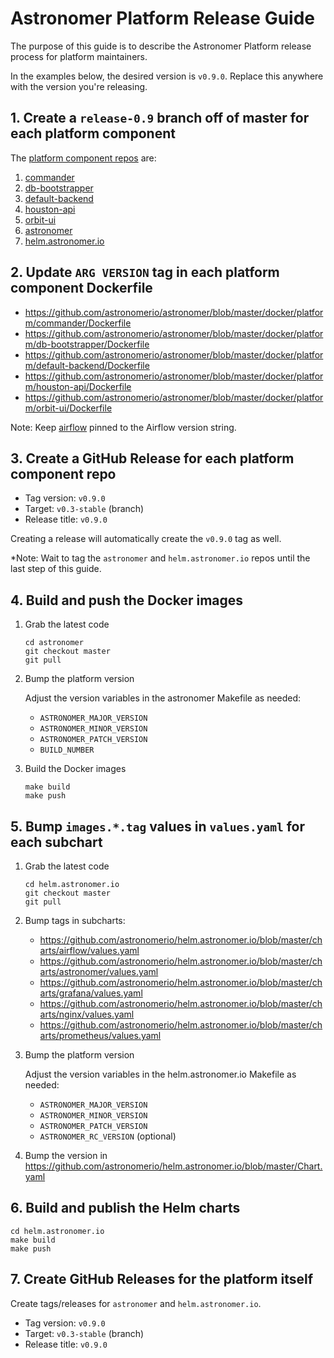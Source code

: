 # Astronomer Platform Release Guide

The purpose of this guide is to describe the Astronomer Platform release process for platform maintainers.

In the examples below, the desired version is `v0.9.0`.  Replace this anywhere with the version you're releasing.

## 1. Create a `release-0.9` branch off of master for each platform component

The [platform component repos](https://github.com/astronomerio/astronomer/tree/master/docker/platform) are:

1. [commander](https://github.com/astronomerio/commander)
1. [db-bootstrapper](https://github.com/astronomerio/db-bootstrapper)
1. [default-backend](https://github.com/astronomerio/default-backend)
1. [houston-api](https://github.com/astronomerio/houston-api)
1. [orbit-ui](https://github.com/astronomerio/orbit-ui)
1. [astronomer](https://github.com/astronomerio/astronomer)
1. [helm.astronomer.io](https://github.com/astronomerio/helm.astronomer.io)

## 2. Update `ARG VERSION` tag in each platform component Dockerfile

- https://github.com/astronomerio/astronomer/blob/master/docker/platform/commander/Dockerfile
- https://github.com/astronomerio/astronomer/blob/master/docker/platform/db-bootstrapper/Dockerfile
- https://github.com/astronomerio/astronomer/blob/master/docker/platform/default-backend/Dockerfile
- https://github.com/astronomerio/astronomer/blob/master/docker/platform/houston-api/Dockerfile
- https://github.com/astronomerio/astronomer/blob/master/docker/platform/orbit-ui/Dockerfile

Note: Keep [airflow](https://github.com/astronomerio/astronomer/blob/master/docker/platform/airflow/Dockerfile) pinned to the Airflow version string.

## 3. Create a GitHub Release for each platform component repo

- Tag version: `v0.9.0`
- Target: `v0.3-stable` (branch)
- Release title: `v0.9.0`

Creating a release will automatically create the `v0.9.0` tag as well.

\*Note: Wait to tag the `astronomer` and `helm.astronomer.io` repos until the last step of this guide.

## 4. Build and push the Docker images

1. Grab the latest code

	```shell
	cd astronomer
	git checkout master
	git pull
	```

1. Bump the platform version

	Adjust the version variables in the astronomer Makefile as needed:

	- `ASTRONOMER_MAJOR_VERSION`
	- `ASTRONOMER_MINOR_VERSION`
	- `ASTRONOMER_PATCH_VERSION`
	- `BUILD_NUMBER`

1. Build the Docker images

	```shell
	make build
	make push
	```

## 5. Bump `images.*.tag` values in `values.yaml` for each subchart

1. Grab the latest code

	```shell
	cd helm.astronomer.io
	git checkout master
	git pull
	```

1. Bump tags in subcharts:

	- https://github.com/astronomerio/helm.astronomer.io/blob/master/charts/airflow/values.yaml
	- https://github.com/astronomerio/helm.astronomer.io/blob/master/charts/astronomer/values.yaml
	- https://github.com/astronomerio/helm.astronomer.io/blob/master/charts/grafana/values.yaml
	- https://github.com/astronomerio/helm.astronomer.io/blob/master/charts/nginx/values.yaml
	- https://github.com/astronomerio/helm.astronomer.io/blob/master/charts/prometheus/values.yaml

1. Bump the platform version

	Adjust the version variables in the helm.astronomer.io Makefile as needed:

	- `ASTRONOMER_MAJOR_VERSION`
	- `ASTRONOMER_MINOR_VERSION`
	- `ASTRONOMER_PATCH_VERSION`
	- `ASTRONOMER_RC_VERSION` (optional)

1. Bump the version in https://github.com/astronomerio/helm.astronomer.io/blob/master/Chart.yaml

## 6. Build and publish the Helm charts

```shell
cd helm.astronomer.io
make build
make push
```

## 7. Create GitHub Releases for the platform itself

Create tags/releases for `astronomer` and `helm.astronomer.io`.

- Tag version: `v0.9.0`
- Target: `v0.3-stable` (branch)
- Release title: `v0.9.0`
